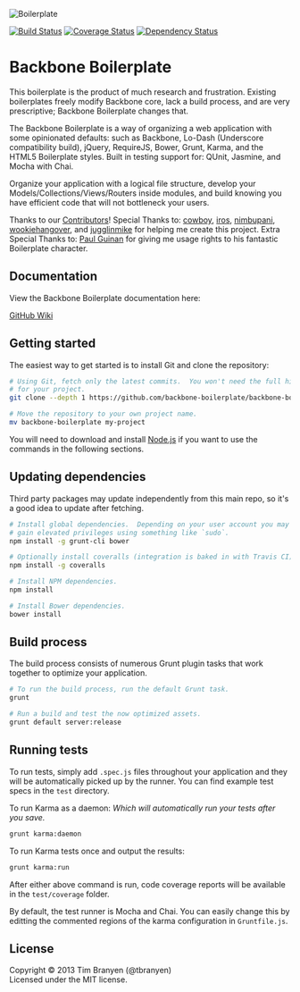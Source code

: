 ![Boilerplate](https://github.com/backbone-boilerplate/backbone-boilerplate/raw/assets/header.png)

[![Build Status](https://travis-ci.org/backbone-boilerplate/backbone-boilerplate.png?branch=master)](https://travis-ci.org/backbone-boilerplate/backbone-boilerplate) [![Coverage Status](https://coveralls.io/repos/backbone-boilerplate/backbone-boilerplate/badge.png)](https://coveralls.io/r/backbone-boilerplate/backbone-boilerplate) [![Dependency Status](https://gemnasium.com/backbone-boilerplate/backbone-boilerplate.png)](https://gemnasium.com/backbone-boilerplate/backbone-boilerplate)

Backbone Boilerplate
====================

This boilerplate is the product of much research and frustration.  Existing
boilerplates freely modify Backbone core, lack a build process, and are very
prescriptive; Backbone Boilerplate changes that.

The Backbone Boilerplate is a way of organizing a web application with some
opinionated defaults: such as Backbone, Lo-Dash (Underscore compatibility
build), jQuery, RequireJS, Bower, Grunt, Karma, and the HTML5 Boilerplate
styles.  Built in testing support for: QUnit, Jasmine, and Mocha with Chai.

Organize your application with a logical file structure, develop your
Models/Collections/Views/Routers inside modules, and build knowing you have
efficient code that will not bottleneck your users.

Thanks to our
[Contributors](https://github.com/backbone-boilerplate/backbone-boilerplate/contributors)!  Special Thanks to: [cowboy](http://github.com/cowboy),
[iros](http://github.com/iros), [nimbupani](http://github.com/nimbupani),
[wookiehangover](http://github.com/wookiehangover), and
[jugglinmike](http://github.com/jugglinmike) for helping me create this project.  Extra Special Thanks to: [Paul Guinan](http://bigredhair.com/work/paul.html)
for giving me usage rights to his fantastic Boilerplate character.

## Documentation ##

View the Backbone Boilerplate documentation here:

[GitHub Wiki](https://github.com/backbone-boilerplate/backbone-boilerplate/wiki)

## Getting started ##

The easiest way to get started is to install Git and clone the repository:

``` bash
# Using Git, fetch only the latest commits.  You won't need the full history
# for your project.
git clone --depth 1 https://github.com/backbone-boilerplate/backbone-boilerplate

# Move the repository to your own project name.
mv backbone-boilerplate my-project
```

You will need to download and install [Node.js](http://nodejs.org/) if you want
to use the commands in the following sections.

## Updating dependencies ##

Third party packages may update independently from this main repo, so it's a
good idea to update after fetching.

``` bash
# Install global dependencies.  Depending on your user account you may need to
# gain elevated privileges using something like `sudo`.
npm install -g grunt-cli bower

# Optionally install coveralls (integration is baked in with Travis CI).
npm install -g coveralls

# Install NPM dependencies.
npm install

# Install Bower dependencies.
bower install
```

## Build process ##

The build process consists of numerous Grunt plugin tasks that work together
to optimize your application.

``` bash
# To run the build process, run the default Grunt task.
grunt

# Run a build and test the now optimized assets.
grunt default server:release
```

## Running tests ##

To run tests, simply add `.spec.js` files throughout your application and they
will be automatically picked up by the runner.  You can find example test specs
in the `test` directory.

To run Karma as a daemon:
*Which will automatically run your tests after you save.*

``` bash
grunt karma:daemon
```

To run Karma tests once and output the results:

``` bash
grunt karma:run
```

After either above command is run, code coverage reports will be available in
the `test/coverage` folder.

By default, the test runner is Mocha and Chai.  You can easily change this by
editting the commented regions of the karma configuration in `Gruntfile.js`.

## License ##
Copyright © 2013 Tim Branyen (@tbranyen)  
Licensed under the MIT license.
